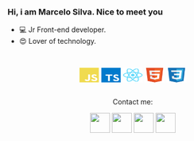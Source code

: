 ### Hi, i am Marcelo Silva. Nice to meet you

- 💻 Jr Front-end developer.
- 😍 Lover of technology.


<div style="display: inline_block"><br>
<p align="center">
  <img align="center" alt="" height="30" width="40" src="https://raw.githubusercontent.com/devicons/devicon/master/icons/javascript/javascript-plain.svg">
  <img align="center" alt="" height="30" width="40" src="https://raw.githubusercontent.com/devicons/devicon/master/icons/typescript/typescript-plain.svg">
  <img align="center" alt="" height="30" width="40" src="https://raw.githubusercontent.com/devicons/devicon/master/icons/react/react-original.svg">
  <img align="center" alt="" height="30" width="40" src="https://raw.githubusercontent.com/devicons/devicon/master/icons/html5/html5-original.svg">
  <img align="center" alt="" height="30" width="40" src="https://raw.githubusercontent.com/devicons/devicon/master/icons/css3/css3-original.svg">
 </p>
</div>

##
<p align="center">Contact me:</p>


<p align="center">
<a href="https://instagram.com/marcelo_s1lva" target="_blank"><img width='40px' height='40px' src="https://img.icons8.com/fluency/344/instagram-new.png" target="_blank"></a>&nbsp<a href="https://api.whatsapp.com/send/?phone=5577991776299&text=Ol%C3%A1%2C+tudo+bem%3F&app_absent=0" target="_blank"><img width='40px' height='40px' src="https://img.icons8.com/color/344/whatsapp--v1.png"></a>&nbsp<a href = "mailto:marcelo.dev.js@hotmail.com" target="_blank"><img width='40px' height='40px' src="https://img.icons8.com/color/344/circled-envelope.png"></a>&nbsp<a href="https://www.linkedin.com/in/marcelo-ribeiro-da-silva-aa444921b" target="_blank"><img width='40px' height='40px' src="https://img.icons8.com/fluency/344/linkedin-circled.png"></a> 
</p>
